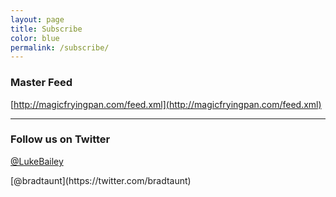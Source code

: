 ```yaml
---
layout: page
title: Subscribe
color: blue
permalink: /subscribe/
---
```


### Master Feed

<p></p>

[http://magicfryingpan.com/feed.xml](http://magicfryingpan.com/feed.xml)

---

### Follow us on Twitter

<p></p>

[@LukeBailey](https://twitter.com/LukeBailey)
<p></p>
[@bradtaunt](https://twitter.com/bradtaunt)
